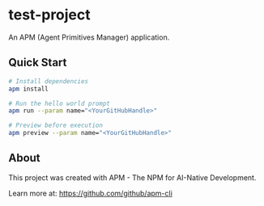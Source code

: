 # test-project

An APM (Agent Primitives Manager) application.

## Quick Start

```bash
# Install dependencies
apm install

# Run the hello world prompt
apm run --param name="<YourGitHubHandle>"

# Preview before execution
apm preview --param name="<YourGitHubHandle>"
```

## About

This project was created with APM - The NPM for AI-Native Development.

Learn more at: https://github.com/github/apm-cli
